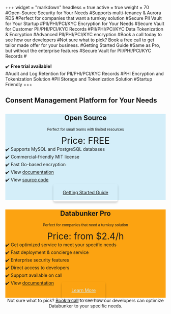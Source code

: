+++
widget = "markdown"
headless = true
active = true
weight = 70
#Open-Source Security for Your Needs
#Supports multi-tenancy & Aurora RDS
#Perfect for companies that want a turnkey solution
#Secure PII Vault for Your Startup
#PII/PHI/PCI/KYC Encryption for Your Needs
#Secure Vault for Customer PII/PHI/PCI/KYC Records
#PII/PHI/PCI/KYC Data Tokenization & Encryption
#Advanced PII/PHI/PCI/KYC encryption
#Book a call today to see how our developers
#Not sure what to pick? Book a free call to get tailor made offer for your business.
#Getting Started Guide
#Same as Pro, but without the enterprise features
#Secure Vault for PII/PHI/PCI/KYC Records
#<div class="pline">✔️ <b>Free trial available!</b></div>
#Audit and Log Retention for PII/PHI/PCI/KYC Records
#PHI Encryption and Tokenization Solution
#PII Storage and Tokenization Solution
#Startup Friendly
+++
<h2 class="text-center mb-3">Consent Management Platform for Your Needs</h2>

<div class="row justify-content-center mb-4">
<div class="col-12 col-md-6 mt-3">
<div class="pricecolumn" style="background:#d4eef9;">
<div class="grey text-center mt-2"><h2 style="text-align:center;">Open Source</h2></div>
<div class="grey"><p style="font-size:80%;text-align:center;">Perfect for small teams with limited resources</p></div>
<div class="grey mprice"><p style="font-size:200%;text-align:center;margin:0;">Price: FREE</p></div>
<section class="mb-3">
<!-- <div class="pline">✔️ Instant backend GDPR, HIPAA, ISO 27001, and SOC2 compliance</div> -->
<div class="pline">✔️ Supports MySQL and PostgreSQL databases</div>
<div class="pline">✔️ Commercial-friendly MIT license</div>
<div class="pline">✔️ Fast Go-based encryption</div>
<div class="pline">✔️ View <a href="/doc/introduction/" target="_blank">documentation<a></div>
<div class="pline">✔️ View <a href="https://github.com/securitybunker/databunker/" target="_blank">source code<a></div>
<div class="pline">&nbsp;</div>
</section>
<div class="grey yprice" style="padding-bottom:15px;text-align:center;">
<center class="mb-2"><a href="https://databunker.org/doc/start/" class="btn-outline-primary btn-lg btn page-scroll mt-2" style='border-radius:5px!important;padding: 18px 30px 20px !important;box-shadow:0 4px 6px 0 rgba(0,0,0,0.2);'>Getting Started Guide</a></center>
</div></div></div>
<div class="col-12 col-md-6 mt-3 mobile-hide" style="display:none1;">
<div class="pricecolumn" style="background:#FCA311;">
<div class="grey text-center mt-2"><h2 style="text-align:center;">Databunker Pro</h2></div>
<div class="grey"><p style="font-size:80%;text-align:center;">Perfect for companies that need a turnkey solution</p></div>
<div class="grey mprice"><p style="font-size:200%;text-align:center;margin:0;">Price: from $2.4/h</p></div>
<section class="mb-3">
<div class="pline">✔️ Get optimized service to meet your specific needs</div>
<div class="pline">✔️ Fast deployment & concierge service</div>
<div class="pline">✔️ Enterprise security features</div>
<div class="pline">✔️ Direct access to developers</div>
<div class="pline">✔️ Support available on call</div>
<div class="pline">✔️ View <a href="/databunker-pro/">documentation</a></div>
</section>
<div class="grey yprice" style="padding-bottom:15px;text-align:center;">
<center class="mb-2">
<!-- <a href="javascript:void(0);" onclick="request_free_trial();" class="btn-primary btn-lg btn page-scroll mt-2" style='border-radius:5px!important;padding: 18px 30px 20px !important;box-shadow:0 4px 6px 0 rgba(0,0,0,0.2);'>Request Free Trial</a>&nbsp;&nbsp;&nbsp;-->
<a href="/databunker-pro/" class="btn-outline-primary btn-lg btn page-scroll mt-2" style='vertical-align:top;border-radius:5px!important;padding: 18px 30px 20px !important;box-shadow:0 4px 6px 0 rgba(0,0,0,0.2);border-color:#d4eef9;color:#d4eef9;'>Learn More</a>&nbsp;&nbsp;&nbsp; <a href="javascript:void(0);" onclick="request_free_trial();" class="mt-2" style='display:none;'><img src="/img/aws-marketplace-btn.svg" "Available in AWS Marketplace" style='box-shadow:0 8px 12px 0 rgba(0,0,0,0.2);'/></a></center>
</div></div></div>
</div>

<!--
<center>Not sure what to pick? Start with our free website check.</center>
<center><a href="javascript:void(0);" onclick="new_meeting()">Book a free call</a> to get tailor made offer for your business.</center>
-->

<center>Not sure what to pick? <a href="/api/meeting.php?a=plans" onclick="new_meeting()">Book a call</a> to see how our developers can optimize Databunker to your specific needs.</center>

